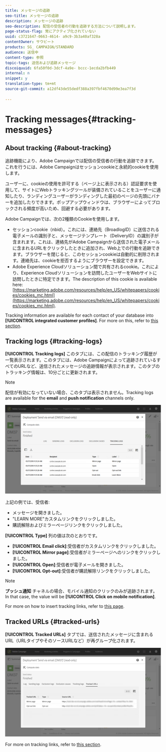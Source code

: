 ```yaml
---
title: メッセージの追跡
seo-title: メッセージの追跡
description: メッセージの追跡
seo-description: 配信の受信者の行動を追跡する方法について説明します。
page-status-flag: 常にアクティブ化されていない
uuid: c3721647-0663-4614- a9c9-3b3a40af328a
contentOwner: サウビート
products: SG_ CAMPAIGN/STANDARD
audience: 送信中
content-type: 参照
topic-tags: 送信および追跡メッセージ
discoiquuid: 6fa50f0d-3dcf-4a9e- bccc-1ecda2bfb449
internal: n
snippet: y
translation-type: tm+mt
source-git-commit: a12df43de55dedf388a397fbf4670d99e3ea7f3d

---
```



# Tracking messages{#tracking-messages}

## About tracking {#about-tracking}

追跡機能により、Adobe Campaignでは配信の受信者の行動を追跡できます。これを行うには、Adobe Campaignはセッションcookieと永続的cookieを使用します。

ユーザーに、cookieの使用を許可する（ページ上に表示される）認証要求を使用して、サイトにWebトラッキングツールが装備されていることをユーザーに通知したり、ランディングユーザーがランディングした最初のページの先頭にバナーを追加したりできます。ポップアップウィンドウは、ブラウザーによってブロックされる頻度が高いため、回避する必要があります。

Adobe Campaignでは、次の2種類のCookieを使用します。

* セッションcookie（nbid）。これには、連絡先（BroadlogID）に送信される電子メールの識別子と、メッセージテンプレート（DeliveryID）の識別子が含まれます。これは、連絡先がAdobe Campaignから送信された電子メールに含まれるURLをクリックしたときに追加され、Web上での行動を追跡できます。ブラウザーを閉じると、このセッションcookieは自動的に削除されます。連絡先は、cookieを拒否するようにブラウザーを設定できます。
* Adobe Experience Cloudソリューション間で共有されるcookie。これにより、Experience Cloudソリューションを訪問したユーザーをWebサイトに訪問したときに特定できます。The description of this cookie is available here: [https://marketing.adobe.com/resources/help/en_US/whitepapers/cookies/cookies_mc.html](https://marketing.adobe.com/resources/help/en_US/whitepapers/cookies/cookies_mc.html).

Tracking information are available for each contact of your database into **[!UICONTROL integrated customer profiles]**. For more on this, refer to [this section](../../audiences/using/integrated-customer-profile.md).

## Tracking logs {#tracking-logs}

**[!UICONTROL Tracking logs]** このタブには、この配信のトラッキング履歴が一覧表示されます。このタブには、Adobe Campaignによって追跡されているすべてのURLなど、送信されたメッセージの追跡情報が表示されます。このタブのトラッキング情報は、10分ごとに更新されます。

>[!NOTE]
>
>配信が有効になっていない場合、このタブは表示されません。Tracking logs are available for the **email** and **push notification** channels only.

![](assets/tracking_logs.png)

上記の例では、受信者:

* メッセージを開きました。
* "LEARN MORE"カスタムリンクをクリックしました。
* 購読解除およびミラーページリンクをクリックしました。

**[!UICONTROL Type]** 列の値は次のとおりです。

* **[!UICONTROL Email click]**:受信者がカスタムリンクをクリックしました。
* **[!UICONTROL Mirror page]**:受信者がミラーページへのリンクをクリックしました。
* **[!UICONTROL Open]**:受信者が電子メールを開きました。
* **[!UICONTROL Opt-out]**:受信者が購読解除リンクをクリックしました。

>[!NOTE]
>
>**プッシュ通知** チャネルの場合、モバイル通知のクリックのみが追跡されます。In that case, the value will be **[!UICONTROL Click on mobile notification]**.

For more on how to insert tracking links, refer to [this page](../../designing/using/inserting-a-link.md).

## Tracked URLs {#tracked-urls}

**[!UICONTROL Tracked URLs]** タブでは、送信されたメッセージに含まれるURL（URLタイプやそのソースURLなど）が再グループ化されます。

![](assets/sending_delivery6.png)

For more on tracking links, refer to [this section](../../designing/using/about-tracked-urls.md).
